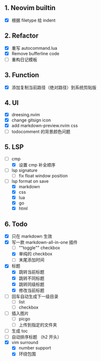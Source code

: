 ## 1. Neovim builtin

- [x] 根据 filetype 给 indent

## 2. Refactor

- [x] 重写 autocommand.lua
- [x] Remove bufferline code
- [ ] 重构日记模板

## 3. Function

- [x] 添加复制当前路径（绝对路径）到系统剪贴版

## 4. **UI**

- [x] dreesing.nvim
- [x] change gitsign icon
- [x] add markdown-preview.nvim css
- [ ] todocomment 的背景颜色问题

## 5. LSP

- [ ] cmp
  - [x] 设置 cmp 补全顺序
- [ ] lsp signature
  - [ ] fix float window position
- [ ] lsp format on save
  - [x] markdown
  - [x] css
  - [x] lua
  - [x] go
  - [x] html

## 6. Todo

- [x] 只在 markdown 生效
- [x] 写一款 markdown-all-in-one 插件
  - [ ] ""toggle"" checkbox
  - [x] 单纯的 checkbox
  - [ ] 末尾添加时间
- [x] 标题
  - [x] 跳转当前标题
  - [x] 跳转不同标题
  - [x] 跳转同级标题
  - [x] 修改当前标题
- [ ] 回车自动生成下一级目录
  - [ ] list
  - [ ] checkbox
- [ ] 插入图片
  - [ ] picgo
  - [ ] 上传到指定的文件夹
- [ ] 生成 toc
- [ ] 自动排序标题 （h2 开头）
- [x] vim surround
  - [x] number support
  - [x] 环绕包围
